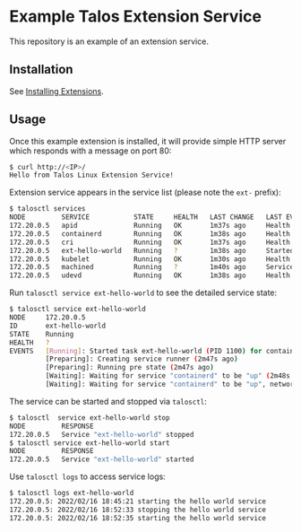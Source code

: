 # Example Talos Extension Service

This repository is an example of an extension service.

## Installation

See [Installing Extensions](https://github.com/siderolabs/extensions#installing-extensions).

## Usage

Once this example extension is installed, it will provide simple HTTP server which responds with a message on port 80:

```bash
$ curl http://<IP>/
Hello from Talos Linux Extension Service!
```

Extension service appears in the service list (please note the `ext-` prefix):

```bash
$ talosctl services
NODE         SERVICE           STATE     HEALTH   LAST CHANGE   LAST EVENT
172.20.0.5   apid              Running   OK       1m37s ago     Health check successful
172.20.0.5   containerd        Running   OK       1m38s ago     Health check successful
172.20.0.5   cri               Running   OK       1m37s ago     Health check successful
172.20.0.5   ext-hello-world   Running   ?        1m38s ago     Started task ext-hello-world (PID 1100) for container ext-hello-world
172.20.0.5   kubelet           Running   OK       1m30s ago     Health check successful
172.20.0.5   machined          Running   ?        1m40s ago     Service started as goroutine
172.20.0.5   udevd             Running   OK       1m38s ago     Health check successful
```

Run `talosctl service ext-hello-world` to see the detailed service state:

```bash
$ talosctl service ext-hello-world
NODE     172.20.0.5
ID       ext-hello-world
STATE    Running
HEALTH   ?
EVENTS   [Running]: Started task ext-hello-world (PID 1100) for container ext-hello-world (2m47s ago)
         [Preparing]: Creating service runner (2m47s ago)
         [Preparing]: Running pre state (2m47s ago)
         [Waiting]: Waiting for service "containerd" to be "up" (2m48s ago)
         [Waiting]: Waiting for service "containerd" to be "up", network (2m49s ago)
```

The service can be started and stopped via `talosctl`:

```bash
$ talosctl  service ext-hello-world stop
NODE         RESPONSE
172.20.0.5   Service "ext-hello-world" stopped
$ talosctl service ext-hello-world start
NODE         RESPONSE
172.20.0.5   Service "ext-hello-world" started
```

Use `talosctl logs` to access service logs:

```bash
$ talosctl logs ext-hello-world
172.20.0.5: 2022/02/16 18:45:21 starting the hello world service
172.20.0.5: 2022/02/16 18:52:33 stopping the hello world service
172.20.0.5: 2022/02/16 18:52:35 starting the hello world service
```
